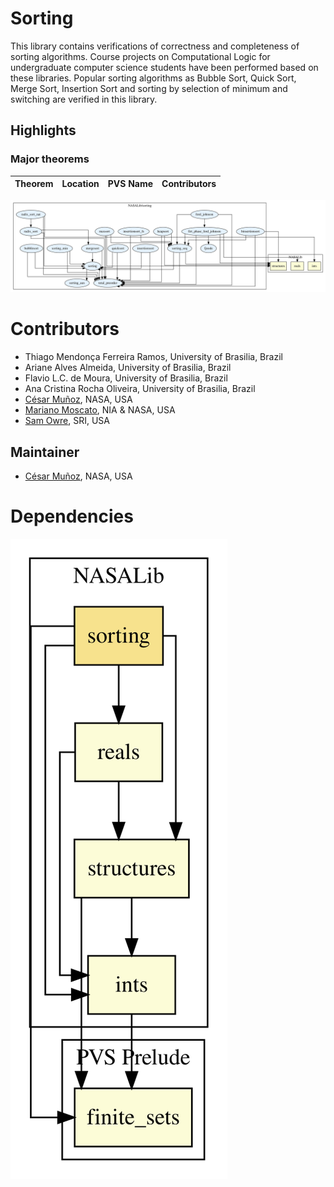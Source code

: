 # Sorting

This library contains verifications of correctness and completeness of sorting algorithms. 
Course projects on Computational Logic for undergraduate computer science  students have been performed based on these libraries. 
Popular sorting algorithms as Bubble Sort, Quick Sort, Merge Sort, Insertion Sort and sorting by selection of minimum and switching are verified in this library.

## Highlights

### Major theorems

| Theorem | Location | PVS Name | Contributors |
| --- | --- | --- | --- |


![dependency graph](./sorting-zoomed.svg "Dependency Graph")

# Contributors
* Thiago Mendonça Ferreira Ramos, University of Brasilia, Brazil
* Ariane Alves Almeida, University of Brasilia, Brazil
* Flavio L.C. de Moura, University of Brasilia, Brazil
* Ana Cristina Rocha Oliveira, University of Brasilia, Brazil
* [César Muñoz](http://shemesh.larc.nasa.gov/people/cam), NASA, USA
* [Mariano Moscato](https://www.nianet.org/directory/research-staff/mariano-moscato/), NIA & NASA, USA
* [Sam Owre](http://www.csl.sri.com/users/owre), SRI, USA

## Maintainer
* [César Muñoz](http://shemesh.larc.nasa.gov/people/cam), NASA, USA

# Dependencies
![dependency graph](./sorting.svg "Dependency Graph")
